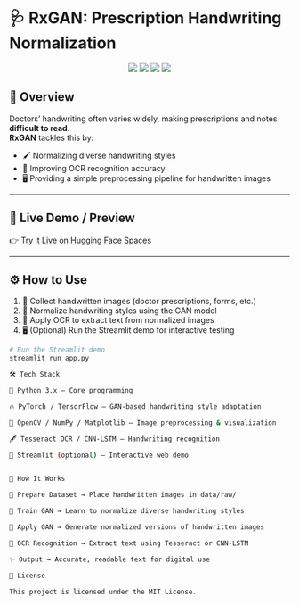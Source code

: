 

# 🩺 RxGAN: Prescription Handwriting Normalization  

<p align="center">
  <img src="https://img.shields.io/badge/Python-3.x-blue?logo=python" />
  <img src="https://img.shields.io/badge/PyTorch-GAN-red?logo=pytorch" />
  <img src="https://img.shields.io/badge/TensorFlow-Deep%20Learning-orange?logo=tensorflow" />
  <img src="https://img.shields.io/badge/License-MIT-green" />
</p>  

## 📸 Overview  

Doctors’ handwriting often varies widely, making prescriptions and notes **difficult to read**.  
**RxGAN** tackles this by:  

- 🖌️ Normalizing diverse handwriting styles  
- 🎯 Improving OCR recognition accuracy  
- 🖥️ Providing a simple preprocessing pipeline for handwritten images  

---

## 🚀 Live Demo / Preview  

👉 [Try it Live on Hugging Face Spaces](https://huggingface.co/spaces/Pranay2007/GAN-For-Prescriptions)  


---

## ⚙️ How to Use  

1. 📄 Collect handwritten images (doctor prescriptions, forms, etc.)  
2. 🎨 Normalize handwriting styles using the GAN model  
3. 🔹 Apply OCR to extract text from normalized images  
4. 🖥️ (Optional) Run the Streamlit demo for interactive testing  

```bash
# Run the Streamlit demo
streamlit run app.py

🛠️ Tech Stack

🐍 Python 3.x – Core programming

🔥 PyTorch / TensorFlow – GAN-based handwriting style adaptation

🎨 OpenCV / NumPy / Matplotlib – Image preprocessing & visualization

🖋️ Tesseract OCR / CNN-LSTM – Handwriting recognition

🚀 Streamlit (optional) – Interactive web demo


🧠 How It Works

📁 Prepare Dataset → Place handwritten images in data/raw/

🎨 Train GAN → Learn to normalize diverse handwriting styles

🔹 Apply GAN → Generate normalized versions of handwritten images

🔹 OCR Recognition → Extract text using Tesseract or CNN-LSTM

✨ Output → Accurate, readable text for digital use

📜 License

This project is licensed under the MIT License.
